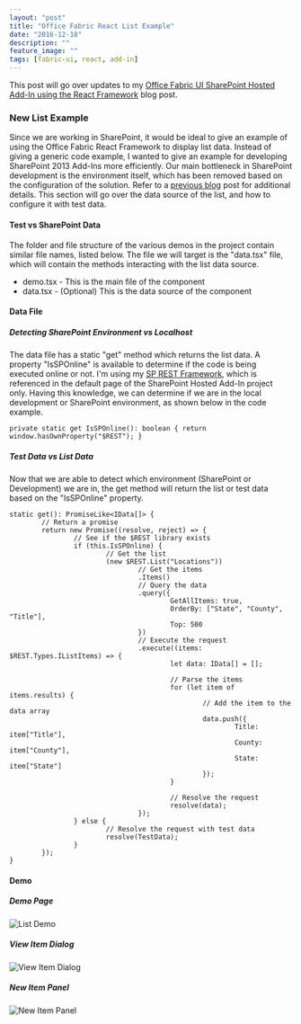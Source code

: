 ```yaml
---
layout: "post"
title: "Office Fabric React List Example"
date: "2016-12-18"
description: ""
feature_image: ""
tags: [fabric-ui, react, add-in]
---
```


This post will go over updates to my [Office Fabric UI SharePoint Hosted Add-In using the React Framework](https://dattabase.com/blog/office-fabric-react-sharepoint-hosted-add) blog post.

<!--more-->

### New List Example

Since we are working in SharePoint, it would be ideal to give an example of using the Office Fabric React Framework to display list data. Instead of giving a generic code example, I wanted to give an example for developing SharePoint 2013 Add-Ins more efficiently. Our main bottleneck in SharePoint development is the environment itself, which has been removed based on the configuration of the solution. Refer to a [previous blog](https://dattabase.com/blog/sharepoint-app-fabric-ui-react-part-1-3) post for additional details. This section will go over the data source of the list, and how to configure it with test data.

#### Test vs SharePoint Data

The folder and file structure of the various demos in the project contain similar file names, listed below. The file we will target is the "data.tsx" file, which will contain the methods interacting with the list data source.

- demo.tsx - This is the main file of the component
- data.tsx - (Optional) This is the data source of the component

#### Data File

##### Detecting SharePoint Environment vs Localhost

The data file has a static "get" method which returns the list data. A property "IsSPOnline" is available to determine if the code is being executed online or not. I'm using my [SP REST Framework](https://gunjandatta.github.io/sprest), which is referenced in the default page of the SharePoint Hosted Add-In project only. Having this knowledge, we can determine if we are in the local development or SharePoint environment, as shown below in the code example.

```
private static get IsSPOnline(): boolean { return window.hasOwnProperty("$REST"); }

```

##### Test Data vs List Data

Now that we are able to detect which environment (SharePoint or Development) we are in, the get method will return the list or test data based on the "IsSPOnline" property.

```
static get(): PromiseLike<IData[]> {
        // Return a promise
        return new Promise((resolve, reject) => {
                // See if the $REST library exists
                if (this.IsSPOnline) {
                        // Get the list
                        (new $REST.List("Locations"))
                                // Get the items
                                .Items()
                                // Query the data
                                .query({
                                        GetAllItems: true,
                                        OrderBy: ["State", "County", "Title"],
                                        Top: 500
                                })
                                // Execute the request
                                .execute((items: $REST.Types.IListItems) => {
                                        let data: IData[] = [];

                                        // Parse the items
                                        for (let item of items.results) {
                                                // Add the item to the data array
                                                data.push({
                                                        Title: item["Title"],
                                                        County: item["County"],
                                                        State: item["State"]
                                                });
                                        }

                                        // Resolve the request
                                        resolve(data);
                                });
                } else {
                        // Resolve the request with test data
                        resolve(TestData);
                }
        });
}

```

#### Demo

##### Demo Page

![List Demo](https://dattabase.com/blog/wp-content/uploads/2016/12/List.png)

##### View Item Dialog

![View Item Dialog](https://dattabase.com/blog/wp-content/uploads/2016/12/ViewItemDialog.png)

##### New Item Panel

![New Item Panel](https://dattabase.com/blog/wp-content/uploads/2016/12/NewItemPanel.png)

